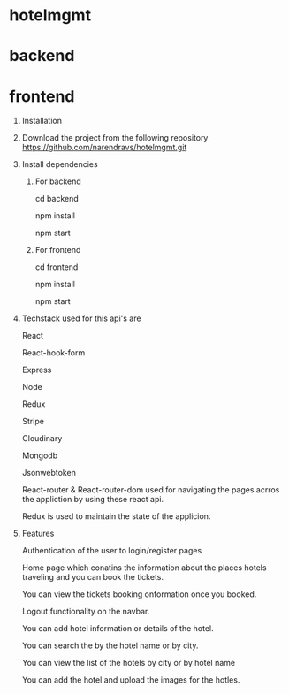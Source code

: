 # hotelmgmt
# backend
# frontend

1.  Installation

2.  Download the project from the following repository https://github.com/narendravs/hotelmgmt.git

3.  Install dependencies

    1. For backend

       cd backend

       npm install

       npm start

    2. For frontend

       cd frontend

       npm install

       npm start

4.  Techstack used for this api's are

    React
    
    React-hook-form

    Express

    Node

    Redux

    Stripe

    Cloudinary

    Mongodb

    Jsonwebtoken

    React-router & React-router-dom used for navigating the pages acrros the appliction by using these react api.

    Redux is used to maintain the state of the applicion.

5.  Features

    Authentication of the user to login/register pages

    Home page which conatins the information about the places hotels traveling and you can book the tickets.

    You can view the tickets booking onformation once you booked.

    Logout functionality on the navbar.
     
    You can add hotel information or details of the hotel.

    You can search the by the hotel name or by city.

    You can view the list of the hotels by city or by hotel name

    You can add the hotel and upload the images for the hotles.
